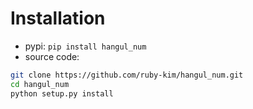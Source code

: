 # Installation

- pypi: `pip install hangul_num`
- source code:

```bash
git clone https://github.com/ruby-kim/hangul_num.git
cd hangul_num
python setup.py install
```
